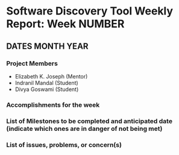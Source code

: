 # Software Discovery Tool Weekly Report: Week NUMBER

## DATES MONTH YEAR

### Project Members

 * Elizabeth K. Joseph (Mentor)
 * Indranil Mandal (Student)
 * Divya Goswami (Student)

### Accomplishments for the week

### List of Milestones to be completed and anticipated date (indicate which ones are in danger of not being met) 

### List of issues, problems, or concern(s)
